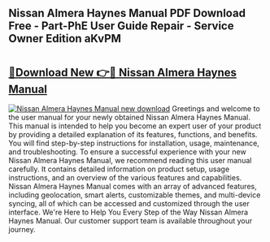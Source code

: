 ## Nissan Almera Haynes Manual PDF Download Free - Part-PhE User Guide Repair - Service Owner Edition aKvPM

# <h2><a href="http://cf2759.oget.top/?id=Nissan+Almera+Haynes+Manual">🔗Download New 👉🔴 Nissan Almera Haynes Manual</a></h2>

[![Nissan Almera Haynes Manual new download](https://i.imgur.com/5g1atiW.png)](http://cf2759.oget.top/?id=Nissan+Almera+Haynes+Manual)
Greetings and welcome to the user manual for your newly obtained Nissan Almera Haynes Manual. This manual is intended to help you become an expert user of your product by providing a detailed explanation of its features, functions, and benefits. You will find step-by-step instructions for installation, usage, maintenance, and troubleshooting. To ensure a successful experience with your new Nissan Almera Haynes Manual, we recommend reading this user manual carefully. It contains detailed information on product setup, usage instructions, and an overview of the various features and capabilities. Nissan Almera Haynes Manual comes with an array of advanced features, including geolocation, smart alerts, customizable themes, and multi-device syncing, all of which can be accessed and customized through the user interface. We're Here to Help You Every Step of the Way Nissan Almera Haynes Manual. Our customer support team is available throughout your journey.

